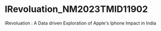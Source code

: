 # IRevoluation_NM2023TMID11902
IRevoluation : A Data  driven Exploration of Apple's Iphone Impact in India

